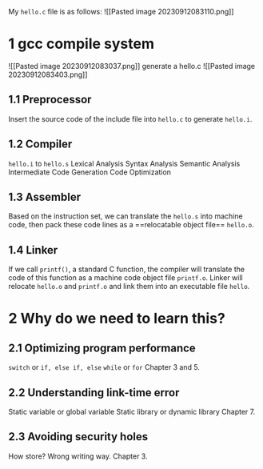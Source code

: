 My `hello.c` file is as follows:
![[Pasted image 20230912083110.png]]
# 1 gcc compile system
![[Pasted image 20230912083037.png]]
generate a hello.c
![[Pasted image 20230912083403.png]]
## 1.1 Preprocessor

Insert the source code of the include file into `hello.c` to generate `hello.i`.
## 1.2 Compiler
`hello.i` to `hello.s`
Lexical Analysis
Syntax Analysis
Semantic Analysis
Intermediate Code Generation
Code Optimization
## 1.3 Assembler
Based on the instruction set, we can translate the `hello.s` into machine code,
then pack these code lines as a ==relocatable object file== `hello.o`.
## 1.4 Linker
If we call `printf()`, a standard C function, the compiler will translate the code of this function as a machine code object file `printf.o`.
Linker will relocate `hello.o` and `printf.o` and link them into an executable file `hello`.
# 2 Why do we need to learn this?
## 2.1 Optimizing program performance
`switch` or `if, else if, else`
`while` or `for`
Chapter 3 and 5.
## 2.2 Understanding link-time error
Static variable or global variable
Static library or dynamic library
Chapter 7.
## 2.3 Avoiding security holes
How store?
Wrong writing way.
Chapter 3.
